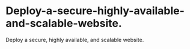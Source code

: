# Deploy-a-secure-highly-available-and-scalable-website.
Deploy a secure, highly available, and scalable website.
